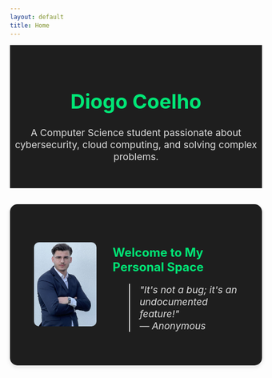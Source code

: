 ```yaml
---
layout: default
title: Home
---
```


<div class="home-header">
  <h1>Diogo Coelho</h1>
  <p>A Computer Science student passionate about cybersecurity, cloud computing, and solving complex problems.</p>
</div>

<div class="profile-container">
  <div class="profile-image-container">
    <img src="images/me1.jpg" alt="Profile Picture" class="profile-image">
  </div>
  <div class="profile-quote-container">
    <h2>Welcome to My Personal Space</h2>
    <blockquote class="profile-quote">
      "It's not a bug; it's an undocumented feature!"<br>
      — Anonymous
    </blockquote>
  </div>
</div>

<style>
  .home-header {
    text-align: center;
    padding: 2rem 0;
    background: #1e1e1e;
  }
  .home-header h1 {
    font-size: 2.5rem;
    color: #00e676;
  }
  .home-header p {
    font-size: 1.2rem;
    color: #e0e0e0;
  }
  .profile-container {
    display: flex;
    flex-direction: row;
    justify-content: space-between;
    align-items: center;
    padding: 2rem;
    margin: 2rem auto;
    max-width: 900px;
    background: #1e1e1e;
    border-radius: 15px;
    box-shadow: 0 4px 8px rgba(0, 0, 0, 0.1);
  }
  .profile-image-container {
    flex: 1;
    text-align: center;
    padding: 1rem;
  }
  .profile-image {
    border-radius: 10px;
    max-width: 100%;
    height: auto;
  }
  .profile-quote-container {
    flex: 2;
    padding: 1rem;
  }
  .profile-quote-container h2 {
    font-size: 1.5rem;
    color: #00e676;
    margin-bottom: 1rem;
  }
  .profile-quote {
    font-size: 1.2rem;
    font-style: italic;
    color: #e0e0e0;
  }
  @media (max-width: 768px) {
    .profile-container {
      flex-direction: column;
      text-align: center;
    }
    .profile-quote {
      text-align: center;
    }
  }
</style>

